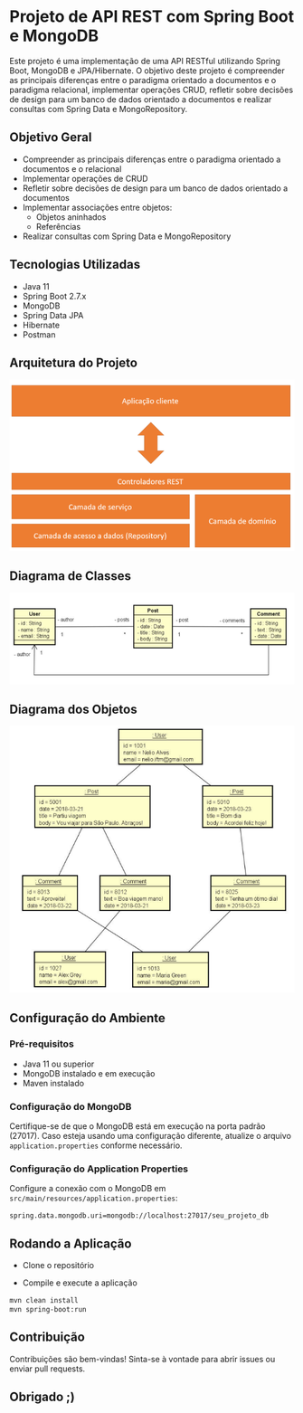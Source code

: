 # Projeto de API REST com Spring Boot e MongoDB

Este projeto é uma implementação de uma API RESTful utilizando Spring Boot, MongoDB e JPA/Hibernate. O objetivo deste projeto é compreender as principais diferenças entre o paradigma orientado a documentos e o paradigma relacional, implementar operações CRUD, refletir sobre decisões de design para um banco de dados orientado a documentos e realizar consultas com Spring Data e MongoRepository.

## Objetivo Geral

- Compreender as principais diferenças entre o paradigma orientado a documentos e o relacional
- Implementar operações de CRUD
- Refletir sobre decisões de design para um banco de dados orientado a documentos
- Implementar associações entre objetos:
  - Objetos aninhados
  - Referências
- Realizar consultas com Spring Data e MongoRepository

## Tecnologias Utilizadas

- Java 11
- Spring Boot 2.7.x
- MongoDB
- Spring Data JPA
- Hibernate
- Postman

## Arquitetura do Projeto
![Arquitetura](assets/arquitetura.png)

## Diagrama de Classes
![Padrão de Projeto](assets/diagrama_de_relacionamentos.png)

## Diagrama dos Objetos
![Diagrama de Objetos](assets/diagramas_de_objetos.png)



## Configuração do Ambiente

### Pré-requisitos

- Java 11 ou superior
- MongoDB instalado e em execução
- Maven instalado

### Configuração do MongoDB

Certifique-se de que o MongoDB está em execução na porta padrão (27017). Caso esteja usando uma configuração diferente, atualize o arquivo `application.properties` conforme necessário.

### Configuração do Application Properties

Configure a conexão com o MongoDB em `src/main/resources/application.properties`:

```properties
spring.data.mongodb.uri=mongodb://localhost:27017/seu_projeto_db  
```

## Rodando a Aplicação

- Clone o repositório

- Compile e execute a aplicação

```compile
mvn clean install
mvn spring-boot:run
```
## Contribuição

Contribuições são bem-vindas! Sinta-se à vontade para abrir issues ou enviar pull requests.

## Obrigado ;)